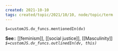 ```yaml
---
created: 2021-10-10
tags: created/topic/2021/10/10, node/topic/term
---
```

`$=customJS.dv_funcs.mentionedIn(dv)`


**See**:: [[feminism]], [[social justice]], [[Masculinity]]
*`$=customJS.dv_funcs.outlinedIn(dv, this)`*

